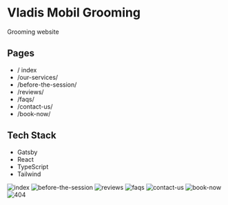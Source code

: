 # Vladis Mobil Grooming

Grooming website

## Pages

- / index
- /our-services/
- /before-the-session/
- /reviews/
- /faqs/
- /contact-us/
- /book-now/

## Tech Stack

- Gatsby
- React
- TypeScript
- Tailwind

![index](https://github.com/Leon740/vladis-mobile-grooming-frontend/src/assets/pages/index.jpg 'index')
![before-the-session](https://github.com/Leon740/vladis-mobile-grooming-frontend/src/assets/pages/before-the-session.jpg 'before-the-session')
![reviews](https://github.com/Leon740/vladis-mobile-grooming-frontend/src/assets/pages/reviews.jpg 'reviews')
![faqs](https://github.com/Leon740/vladis-mobile-grooming-frontend/src/assets/pages/faqs.jpg 'faqs')
![contact-us](https://github.com/Leon740/vladis-mobile-grooming-frontend/src/assets/pages/contact-us.jpg 'contact-us')
![book-now](https://github.com/Leon740/vladis-mobile-grooming-frontend/src/assets/pages/book-now.jpg 'book-now')
![404](https://github.com/Leon740/vladis-mobile-grooming-frontend/src/assets/pages/404.jpg '404')

